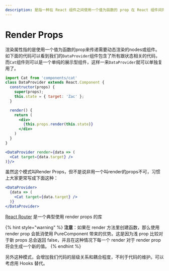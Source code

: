 ```yaml
---
description: 是指一种在 React 组件之间使用一个值为函数的 prop 在 React 组件间共享代码的简单技术。
---
```


# Render Props

渲染属性指的是使用一个值为函数的prop来传递需要动态渲染的nodes或组件。如下面的代码可以看到我们的`DataProvider`组件包含了所有跟状态相关的代码，而`Cat`组件则可以是一个单纯的展示型组件，这样一来`DataProvider`就可以单独复用了。

```jsx
import Cat from 'components/cat'
class DataProvider extends React.Component {
  constructor(props) {
    super(props);
    this.state = { target: 'Zac' };
  }

  render() {
    return (
      <div>
        {this.props.render(this.state)}
      </div>
    )
  }
}

<DataProvider render={data => (
  <Cat target={data.target} />
)}/>
```

虽然这个模式叫Render Props，但不是说非用一个叫render的props不可，习惯上大家更常写成下面这种：

```jsx
<DataProvider>
  {data => (
    <Cat target={data.target} />
  )}
</DataProvider>
```

[React Router](https://reacttraining.com/react-router/web/api/Route/Route-render-methods) 是一个典型使用 render props 的库 

{% hint style="warning" %}
**注意**：如果在 render 方法里创建函数，那么使用 render prop 会抵消使用 PureComponent 带来的优势。这是因为浅 prop 比较对于新 props 总会返回 false，并且在这种情况下每一个 render 对于 render prop 将会生成一个新的值。
{% endhint %}

另外这种模式，会增加我们代码的层级关系和耦合程度，不利于代码的维护。可以考虑用 Hooks 替代。

